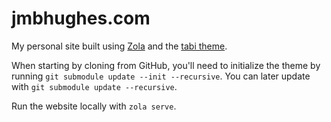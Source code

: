 # jmbhughes.com

My personal site built using [Zola](https://www.getzola.org/) and the [tabi theme](https://github.com/welpo/tabi).

When starting by cloning from GitHub, you'll need to initialize the theme by running `git submodule update --init --recursive`. You can later update with
`git submodule update --recursive`.

Run the website locally with `zola serve`.
